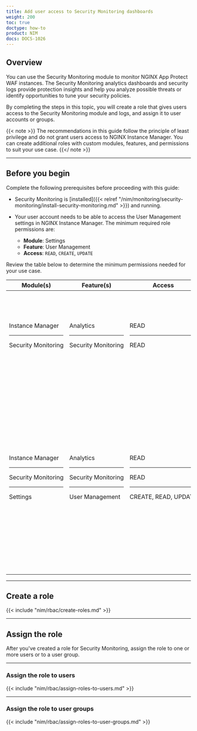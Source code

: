 ```yaml
---
title: Add user access to Security Monitoring dashboards
weight: 200
toc: true
doctype: how-to
product: NIM
docs: DOCS-1026
---
```


## Overview

You can use the Security Monitoring module to monitor NGINX App Protect WAF instances. The Security Monitoring analytics dashboards and security logs provide protection insights and help you analyze possible threats or identify opportunities to tune your security policies.

By completing the steps in this topic, you will create a role that gives users access to the Security Monitoring module and logs, and assign it to user accounts or groups.

{{< note >}} The recommendations in this guide follow the principle of least privilege and do not grant users access to NGINX Instance Manager. You can create additional roles with custom modules, features, and permissions to suit your use case. {{</ note >}}

---

## Before you begin

Complete the following prerequisites before proceeding with this guide:

- Security Monitoring is [installed]({{< relref "/nim/monitoring/security-monitoring/install-security-monitoring.md" >}}) and running.
- Your user account needs to be able to access the User Management settings in NGINX Instance Manager.
  The minimum required role permissions are:

  - **Module**: Settings
  - **Feature**: User Management
  - **Access**: `READ`, `CREATE`, `UPDATE`

Review the table below to determine the minimum permissions needed for your use case.

| Module(s) | Feature(s) | Access | Description |
|-------|--------|----|--------|
| Instance&nbsp;Manager <hr> Security&nbsp;Monitoring | Analytics <hr> Security&nbsp;Monitoring | READ <hr> READ  | Read-only access that allows users to view the Security Monitoring dashboards. Users cannot access NGINX Instance Manager or Settings.|
| Instance&nbsp;Manager <hr> Security&nbsp;Monitoring <hr> Settings | Analytics <hr> Security&nbsp;Monitoring <hr>User Management | READ <hr> READ <hr> CREATE,&nbsp;READ,&nbsp;UPDATE| Allows users to view the Security Monitoring dashboards and manage user accounts and roles.<br><br>{{< fa "lightbulb" >}} Recommended for a "super-user" who is responsible for managing other users' access to the security dashboards. This permission set does not allow the user to delete user accounts.|

--- 

## Create a role

{{< include "nim/rbac/create-roles.md" >}}

---

## Assign the role

After you've created a role for Security Monitoring, assign the role to one or more users or to a user group.

---

### Assign the role to users

{{< include "nim/rbac/assign-roles-to-users.md" >}}

---

### Assign the role to user groups

{{< include "nim/rbac/assign-roles-to-user-groups.md" >}}
